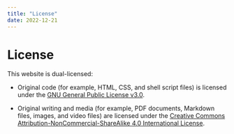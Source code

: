 ```yaml
---
title: "License"
date: 2022-12-21
---
```


# License

This website is dual-licensed:

- Original code (for example, HTML, CSS, and shell script files) is licensed under the [GNU General Public License v3.0](https://www.gnu.org/licenses/gpl-3.0.en.html).

- Original writing and media (for example, PDF documents, Markdown files, images, and video files) are licensed under the [Creative Commons Attribution-NonCommercial-ShareAlike 4.0 International License](https://creativecommons.org/licenses/by-nc-sa/4.0/).
